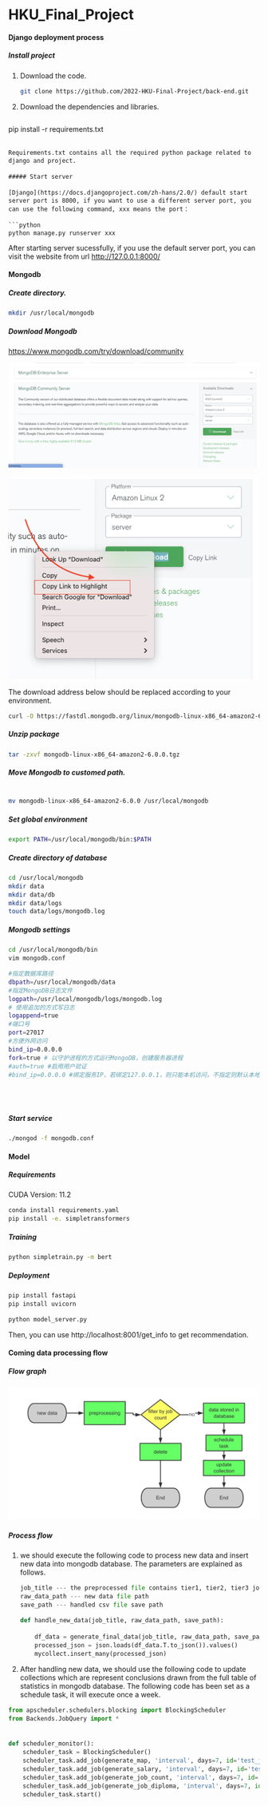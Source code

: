# HKU_Final_Project

#### Django deployment process

##### Install project

1. Download the code.

   

   ```bash
   git clone https://github.com/2022-HKU-Final-Project/back-end.git
   ```

2. Download the dependencies and libraries.

   ```bash
pip install -r requirements.txt
   ```
   
   Requirements.txt contains all the required python package related to django and project.

##### Start server

[Django](https://docs.djangoproject.com/zh-hans/2.0/) default start server port is 8000, if you want to use a different server port, you can use the following command, xxx means the port：

```python
python manage.py runserver xxx
```

After starting server sucessfully, if you use the default server port, you can visit the website from url http://127.0.0.1:8000/















#### Mongodb

##### Create  directory.

```bash
mkdir /usr/local/mongodb
```

##### Download Mongodb

https://www.mongodb.com/try/download/community

![watermark,type_d3F5LXplbmhlaQ,shadow_50,text_Q1NETiBA44GuICBOb2xhbiAgzqk=,size_20,color_FFFFFF,t_70,g_se,x_16](./photos/fig1.png)



![](./photos/fig_2.png)





The download address below should be replaced according to your environment.

```bash
curl -O https://fastdl.mongodb.org/linux/mongodb-linux-x86_64-amazon2-6.0.0.tgz
```

##### Unzip package

``` bash
tar -zxvf mongodb-linux-x86_64-amazon2-6.0.0.tgz
```



##### Move Mongodb to customed path.

``` bash

mv mongodb-linux-x86_64-amazon2-6.0.0 /usr/local/mongodb
```



##### Set global environment

``` bash
export PATH=/usr/local/mongodb/bin:$PATH
```



##### **Create directory of database**

```bash
cd /usr/local/mongodb
mkdir data
mkdir data/db
mkdir data/logs
touch data/logs/mongodb.log
```



##### Mongodb settings

```bash
cd /usr/local/mongodb/bin
vim mongodb.conf
```

```bash
#指定数据库路径
dbpath=/usr/local/mongodb/data
#指定MongoDB日志文件
logpath=/usr/local/mongodb/logs/mongodb.log
# 使用追加的方式写日志
logappend=true
#端口号
port=27017 
#方便外网访问
bind_ip=0.0.0.0
fork=true # 以守护进程的方式运行MongoDB，创建服务器进程
#auth=true #启用用户验证
#bind_ip=0.0.0.0 #绑定服务IP，若绑定127.0.0.1，则只能本机访问，不指定则默认本地所有IP
 
 
 
```



##### Start service

``` bash
./mongod -f mongodb.conf
```



#### Model

##### Requirements

CUDA Version: 11.2  

``` bash
conda install requirements.yaml
pip install -e. simpletransformers
```



##### Training

```bash
python simpletrain.py -m bert
```



##### Deployment

```bash
pip install fastapi
pip install uvicorn
```

```sh
python model_server.py
```

Then, you can use http://localhost:8001/get_info to get recommendation.



#### Coming data processing flow



##### Flow graph

![pocessing](./photos/fig_data_processing.png)



##### Process flow

1. we should execute  the following code to process new data and insert new data into mongodb database. The parameters are explained as follows. 

   ```python
   job_title --- the preprocessed file contains tier1, tier2, tier3 job titles we have generated
   raw_data_path --- new data file path
   save_path --- handled csv file save path
   ```

   

   ```python
   def handle_new_data(job_title, raw_data_path, save_path):
   
       df_data = generate_final_data(job_title, raw_data_path, save_path)
       processed_json = json.loads(df_data.T.to_json()).values()
       mycollect.insert_many(processed_json)
   ```

   

2. After handling new data, we should use the following code to update collections which are represent conclusions drawn from the full table of statistics in mongodb database. The following code has been set as a schedule task, it will execute once a week.

```python
from apscheduler.schedulers.blocking import BlockingScheduler
from Backends.JobQuery import *


def scheduler_monitor():
    scheduler_task = BlockingScheduler()
    scheduler_task.add_job(generate_map, 'interval', days=7, id='test_job1')
    scheduler_task.add_job(generate_salary, 'interval', days=7, id='test_job1')
    scheduler_task.add_job(generate_job_count, 'interval', days=7, id='test_job1')
    scheduler_task.add_job(generate_job_diploma, 'interval', days=7, id='test_job1')
    scheduler_task.start()
```











